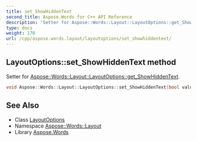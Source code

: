 ```yaml
---
title: set_ShowHiddenText
second_title: Aspose.Words for C++ API Reference
description: 'Setter for Aspose::Words::Layout::LayoutOptions::get_ShowHiddenText.'
type: docs
weight: 170
url: /cpp/aspose.words.layout/layoutoptions/set_showhiddentext/
---
```

## LayoutOptions::set_ShowHiddenText method


Setter for [Aspose::Words::Layout::LayoutOptions::get_ShowHiddenText](../get_showhiddentext/).

```cpp
void Aspose::Words::Layout::LayoutOptions::set_ShowHiddenText(bool value)
```

## See Also

* Class [LayoutOptions](../)
* Namespace [Aspose::Words::Layout](../../)
* Library [Aspose.Words](../../../)
